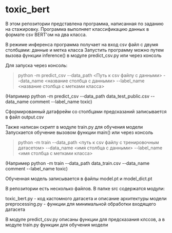 # toxic_bert

В этом репозитории представлена программа, написанная по заданию на стажировку. Программа выполняет классификацию данных в формате csv BERT'ом на два класса.

В режиме инференса программа получает на вход csv файл с двумя столбцами: данные и метка класса 
Запустить программу можно путем вызова функции inference() в модуле predict_csv.py или через консоль

Для запуска через консоль:
> python -m predict_csv --data_path <Путь к csv файлу с данными> --data_name <название столбца с данными> --label_name <название столбца с метками класса>

(Например python -m predict_csv --data_path data_test_public.csv --data_name comment --label_name toxic)

Сформированный датафрейм со столбцами предсказаний записывается в файл output.csv

Также написан скрипт в модуле train.py для обучения модели
Запускается обучение вызовом функции main() или через консоль
> python -m train --data_path <путь к csv файлу с тренировочным датасетом> --data_name <имя столбца с данными> --label_name <имя столбца с метками класса>

(Например python -m train --data_path data_train.csv --data_name comment --label_name toxic)

Обученная модель записывается в файлы model.pt и model_dict.pt


В репозитории есть несколько файлов. В папке src содержатся модули:

toxic_bert.py - код кастомного датасета и описание архитектуры модели
preprocessing.py - функции для минимальной обработки входящего датасета

В модуле predict_csv.py описаны функции для предсказания клссов, а в модуле train.py функции для обучения модели
